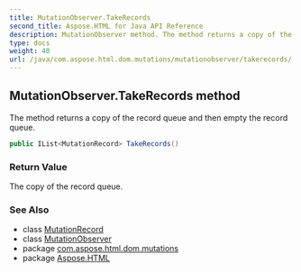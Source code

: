 ```yaml
---
title: MutationObserver.TakeRecords
second_title: Aspose.HTML for Java API Reference
description: MutationObserver method. The method returns a copy of the record queue and then empty the record queue
type: docs
weight: 40
url: /java/com.aspose.html.dom.mutations/mutationobserver/takerecords/
---
```

## MutationObserver.TakeRecords method

The method returns a copy of the record queue and then empty the record queue.

```java
public IList<MutationRecord> TakeRecords()
```

### Return Value

The copy of the record queue.

### See Also

* class [MutationRecord](../../mutationrecord/)
* class [MutationObserver](../)
* package [com.aspose.html.dom.mutations](../../../com.aspose.html.dom.mutations/)
* package [Aspose.HTML](../../../)
